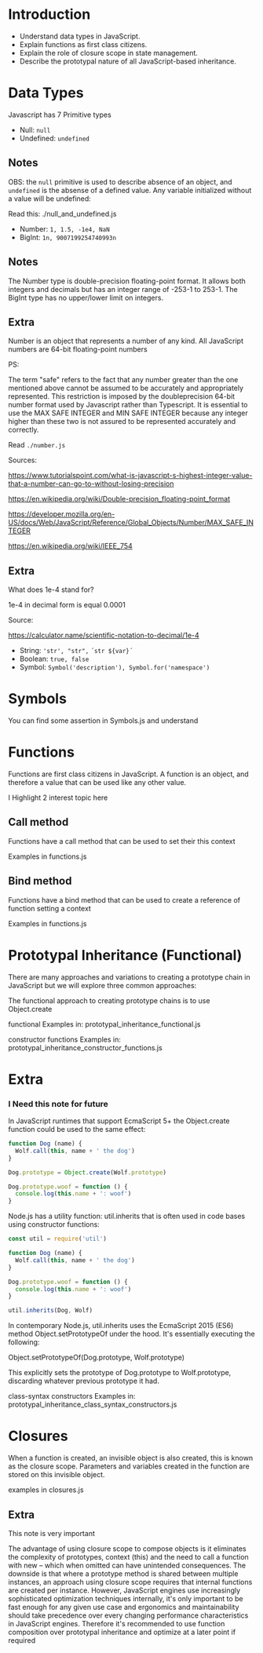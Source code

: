 # Introduction

- Understand data types in JavaScript.
- Explain functions as first class citizens.
- Explain the role of closure scope in state management.
- Describe the prototypal nature of all JavaScript-based inheritance.

# Data Types

Javascript has 7 Primitive types

- Null: `null`
- Undefined: `undefined`

## Notes
OBS: the `null` primitive is used to describe absence of an object, and `undefined` is the absense of a defined value.
Any variable initialized without a value will be undefined:

Read this: ./null_and_undefined.js

- Number: `1, 1.5, -1e4, NaN`
- BigInt: `1n, 9007199254740993n`

## Notes

The Number type is double-precision floating-point format. 
It allows both integers and decimals but has an integer range of -253-1 to 253-1. The BigInt type has no upper/lower limit on integers.

## Extra
Number is an object that represents a number of any kind. 
All JavaScript numbers are 64-bit floating-point numbers

PS:

The term "safe" refers to the fact that any number greater than 
the one mentioned above cannot be assumed to be accurately and appropriately represented. 
This restriction is imposed by the doubleprecision 64-bit number format used by Javascript rather than Typescript.
It is essential to use the MAX SAFE INTEGER and MIN SAFE INTEGER because any integer 
higher than these two is not assured to be represented accurately and correctly.


Read `./number.js`

Sources: 

https://www.tutorialspoint.com/what-is-javascript-s-highest-integer-value-that-a-number-can-go-to-without-losing-precision

https://en.wikipedia.org/wiki/Double-precision_floating-point_format

https://developer.mozilla.org/en-US/docs/Web/JavaScript/Reference/Global_Objects/Number/MAX_SAFE_INTEGER

https://en.wikipedia.org/wiki/IEEE_754


## Extra
What does 1e-4 stand for?

1e-4 in decimal form is equal 0.0001

Source:

https://calculator.name/scientific-notation-to-decimal/1e-4



- String: `'str', "str",` `´str ${var}´`
- Boolean: `true, false`
- Symbol: `Symbol('description'), Symbol.for('namespace')`

# Symbols

You can find some assertion in Symbols.js and understand 

# Functions

Functions are first class citizens in JavaScript. 
A function is an object, and therefore a value that can be used like any other value.

I Highlight 2 interest topic here

## Call method
Functions have a call method that can be used to set their this context

Examples in functions.js

## Bind method
Functions have a bind method that can be used to create a reference of function setting a context

Examples in functions.js


# Prototypal Inheritance (Functional)

There are many approaches and variations to creating a prototype chain in JavaScript but we will explore three common approaches: 


The functional approach to creating prototype chains is to use Object.create

functional
Examples in: prototypal_inheritance_functional.js

constructor functions
Examples in: prototypal_inheritance_constructor_functions.js

# Extra

### I Need this note for future

In JavaScript runtimes that support EcmaScript 5+ the Object.create function could be used to the same effect:

```javascript
function Dog (name) {
  Wolf.call(this, name + ' the dog')
}

Dog.prototype = Object.create(Wolf.prototype)

Dog.prototype.woof = function () {
  console.log(this.name + ': woof')
}
```

Node.js has a utility function: util.inherits that is often used in code bases using constructor functions:

```javascript
const util = require('util')

function Dog (name) {
  Wolf.call(this, name + ' the dog')
}

Dog.prototype.woof = function () {
  console.log(this.name + ': woof')
}

util.inherits(Dog, Wolf)
```

In contemporary Node.js, util.inherits uses the EcmaScript 2015 (ES6) method Object.setPrototypeOf under the hood. It's essentially executing the following:

Object.setPrototypeOf(Dog.prototype, Wolf.prototype)

This explicitly sets the prototype of Dog.prototype to Wolf.prototype, discarding whatever previous prototype it had.


class-syntax constructors
Examples in: prototypal_inheritance_class_syntax_constructors.js

# Closures

When a function is created, an invisible object is also created, this is known as the closure scope. Parameters and variables created in the function are stored on this invisible object.

examples in closures.js

## Extra

This note is very important

The advantage of using closure scope to compose objects is it eliminates the complexity of prototypes, context (this) and the need to call a function with new – which when omitted can have unintended consequences. The downside is that where a prototype method is shared between multiple instances, an approach using closure scope requires that internal functions are created per instance. However, JavaScript engines use increasingly sophisticated optimization techniques internally, it's only important to be fast enough for any given use case and ergonomics and maintainability should take precedence over every changing performance characteristics in JavaScript engines. Therefore it's recommended to use function composition over prototypal inheritance and optimize at a later point if required